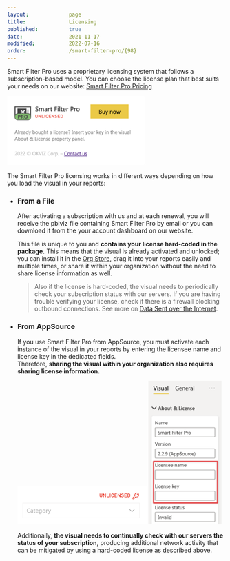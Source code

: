 ```yaml
---
layout:             page
title:              Licensing
published:          true
date:               2021-11-17
modified:           2022-07-16
order:              /smart-filter-pro/{98}
---
```


Smart Filter Pro uses a proprietary licensing system that follows a subscription-based model. You can choose the license plan that best suits your needs on our website: [Smart Filter Pro Pricing](https://okviz.com/smart-filter-pro/#pricing)

<img src="images/licensing-buy.png" width="320">

The Smart Filter Pro licensing works in different ways depending on how you load the visual in your reports:

- ### From a File

    After activating a subscription with us and at each renewal, you will receive the pbiviz file containing Smart Filter Pro by email or you can download it from the your account dashboard on our website.   

    This file is unique to you and **contains your license hard-coded in the package.** This means that the visual is already activated and unlocked; you can install it in the [Org Store](../get-started/org-store.md), drag it into your reports easily and multiple times, or share it within your organization without the need to share license information as well.

    > Also if the license is hard-coded, the visual needs to periodically check your subscription status with our servers. If you are having trouble verifying your license, check if there is a firewall blocking outbound connections. See more on [Data Sent over the Internet](security.md#data-sent-over-the-internet).

- ### From AppSource

    If you use Smart Filter Pro from AppSource, you must activate each instance of the visual in your reports by entering the licensee name and license key in the dedicated fields.  
    Therefore, **sharing the visual within your organization also requires sharing license information.**

    <img src="images/unlicensed.png" width="300">  
    <img src="images/licensing-unlock.png" width="170">
    

    Additionally, **the visual needs to continually check with our servers the status of your subscription**, producing additional network activity that can be mitigated by using a hard-coded license as described above. 

